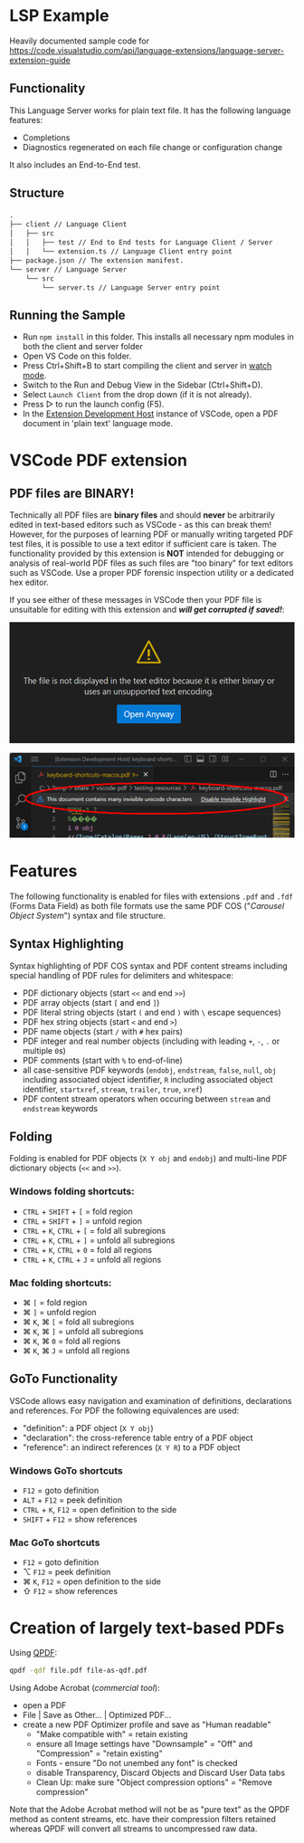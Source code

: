 # LSP Example

Heavily documented sample code for https://code.visualstudio.com/api/language-extensions/language-server-extension-guide

## Functionality

This Language Server works for plain text file. It has the following language features:
- Completions
- Diagnostics regenerated on each file change or configuration change

It also includes an End-to-End test.

## Structure

```
.
├── client // Language Client
│   ├── src
│   │   ├── test // End to End tests for Language Client / Server
│   │   └── extension.ts // Language Client entry point
├── package.json // The extension manifest.
└── server // Language Server
    └── src
        └── server.ts // Language Server entry point
```

## Running the Sample

- Run `npm install` in this folder. This installs all necessary npm modules in both the client and server folder
- Open VS Code on this folder.
- Press Ctrl+Shift+B to start compiling the client and server in [watch mode](https://code.visualstudio.com/docs/editor/tasks#:~:text=The%20first%20entry%20executes,the%20HelloWorld.js%20file.).
- Switch to the Run and Debug View in the Sidebar (Ctrl+Shift+D).
- Select `Launch Client` from the drop down (if it is not already).
- Press ▷ to run the launch config (F5).
- In the [Extension Development Host](https://code.visualstudio.com/api/get-started/your-first-extension#:~:text=Then%2C%20inside%20the%20editor%2C%20press%20F5.%20This%20will%20compile%20and%20run%20the%20extension%20in%20a%20new%20Extension%20Development%20Host%20window.) instance of VSCode, open a PDF document in 'plain text' language mode.

# VSCode PDF extension

## PDF files are BINARY!

Technically all PDF files are **binary files** and should **never** be arbitrarily edited in text-based editors such as VSCode - as this can break them! However, for the purposes of learning PDF or manually writing targeted PDF test files, it is possible to use a text editor if sufficient care is taken. The functionality provided by this extension is **NOT** intended for debugging or analysis of real-world PDF files as such files are "too binary" for text editors such as VSCode. Use a proper PDF forensic inspection utility or a dedicated hex editor. 

If you see either of these messages in VSCode then your PDF file is unsuitable for editing with this extension and _**will get corrupted if saved!**_:

![VSCode binary file error](assets/VSCode-BinaryError.png)

![VSCode invisible Unicode warning](assets/VSCode-InvisibleUnicode.png)

# Features

The following functionality is enabled for files with extensions `.pdf` and `.fdf` (Forms Data Field) as both file formats use the same PDF COS ("_Carousel Object System_") syntax and file structure.

## Syntax Highlighting
Syntax highlighting of PDF COS syntax and PDF content streams including special handling of PDF rules for delimiters and whitespace:
- PDF dictionary objects (start `<<` and end `>>`)
- PDF array objects (start `[` and end `]`)
- PDF literal string objects (start `(` and end `)` with `\` escape sequences) 
- PDF hex string objects (start `<` and end `>`)
- PDF name objects (start `/` with `#` hex pairs)
- PDF integer and real number objects (including with leading `+`, `-`, `.` or multiple `0`s)
- PDF comments (start with `%` to end-of-line)
- all case-sensitive PDF keywords (`endobj`, `endstream`, `false`, `null`, `obj` including associated object identifier, `R` including associated object identifier, `startxref`, `stream`,  `trailer`, `true`, `xref`)
- PDF content stream operators when occuring between `stream` and `endstream` keywords

## Folding
Folding is enabled for PDF objects (`X Y obj` and `endobj`) and multi-line PDF dictionary objects (`<<` and `>>`).

### Windows folding shortcuts:
- `CTRL` + `SHIFT` + `[` = fold region
- `CTRL` + `SHIFT` + `]` = unfold region
- `CTRL` + `K`, `CTRL` + `[` = fold all subregions
- `CTRL` + `K`, `CTRL` + `]` = unfold all subregions
- `CTRL` + `K`, `CTRL` + `0` = fold all regions
- `CTRL` + `K`, `CTRL` + `J` = unfold all regions
### Mac folding shortcuts:
- &#8984; `[` = fold region
- &#8984; `]` = unfold region
- &#8984; `K`, &#8984; `[` = fold all subregions
- &#8984; `K`, &#8984; `]` = unfold all subregions
- &#8984; `K`, &#8984; `0` = fold all regions
- &#8984; `K`, &#8984; `J` = unfold all regions

## GoTo Functionality
VSCode allows easy navigation and examination of definitions, declarations and references. For PDF the following equivalences are used:
- "definition": a PDF object (`X Y obj`)
- "declaration": the cross-reference table entry of a PDF object
- "reference": an indirect references (`X Y R`) to a PDF object

### Windows GoTo shortcuts
- `F12` = goto definition
- `ALT` + `F12` = peek definition
- `CTRL` + `K`, `F12` = open definition to the side
- `SHIFT` + `F12` = show references
### Mac GoTo shortcuts
- `F12` = goto definition
- &#8997; `F12` = peek definition
- &#8984; `K`, `F12` = open definition to the side
- &#8679;  `F12` = show references


# Creation of largely text-based PDFs

Using [QPDF](https://github.com/qpdf/qpdf):
```bash
qpdf -qdf file.pdf file-as-qdf.pdf
```

Using Adobe Acrobat (_commercial tool_):
- open a PDF
- File | Save as Other... | Optimized PDF...
- create a new PDF Optimizer profile and save as "Human readable"
    - "Make compatible with" = retain existing
    - ensure all Image settings have "Downsample" = "Off" and "Compression" = "retain existing"
    - Fonts - ensure "Do not unembed any font" is checked
    - disable Transparency, Discard Objects and Discard User Data tabs
    - Clean Up: make sure "Object compression options" = "Remove compression"

Note that the Adobe Acrobat method will not be as "pure text" as the QPDF method as content streams, etc. have their compression filters retained whereas QPDF will convert all streams to uncompressed raw data.
